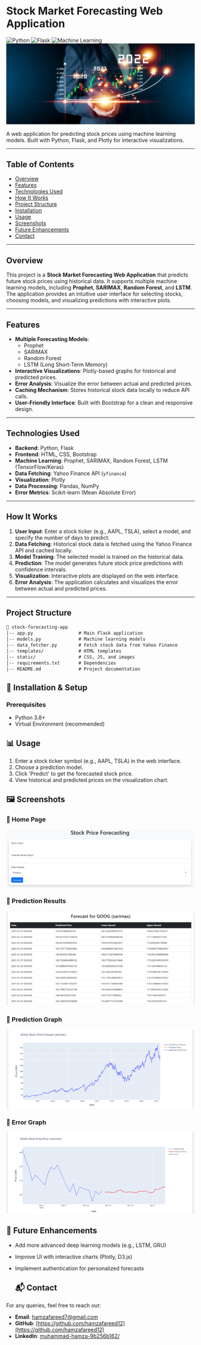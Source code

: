 # Stock Market Forecasting Web Application
![Python](https://img.shields.io/badge/Python-3.8%2B-blue)
![Flask](https://img.shields.io/badge/Flask-2.0%2B-green)
![Machine Learning](https://img.shields.io/badge/Machine%20Learning-Prophet%2C%20SARIMAX%2C%20Random%20Forest%2C%20LSTM-orange)
![Banner](https://github.com/hamzafareed12/Stock_Market_Forecasting/blob/master/stock.jpg)


A web application for predicting stock prices using machine learning models. Built with Python, Flask, and Plotly for interactive visualizations.

---

## Table of Contents
- [Overview](#overview)
- [Features](#features)
- [Technologies Used](#technologies-used)
- [How It Works](#how-it-works)
- [Project Structure](#project-structure)
- [Installation](#installation)
- [Usage](#usage)
- [Screenshots](#screenshots)
- [Future Enhancements](#future-enhancements)
- [Contact](#contact)

---

## Overview
This project is a **Stock Market Forecasting Web Application** that predicts future stock prices using historical data. It supports multiple machine learning models, including **Prophet**, **SARIMAX**, **Random Forest**, and **LSTM**. The application provides an intuitive user interface for selecting stocks, choosing models, and visualizing predictions with interactive plots.

---

## Features
- **Multiple Forecasting Models**:
  - Prophet
  - SARIMAX
  - Random Forest
  - LSTM (Long Short-Term Memory)
- **Interactive Visualizations**: Plotly-based graphs for historical and predicted prices.
- **Error Analysis**: Visualize the error between actual and predicted prices.
- **Caching Mechanism**: Stores historical stock data locally to reduce API calls.
- **User-Friendly Interface**: Built with Bootstrap for a clean and responsive design.

---

## Technologies Used
- **Backend**: Python, Flask
- **Frontend**: HTML, CSS, Bootstrap
- **Machine Learning**: Prophet, SARIMAX, Random Forest, LSTM (TensorFlow/Keras)
- **Data Fetching**: Yahoo Finance API (`yfinance`)
- **Visualization**: Plotly
- **Data Processing**: Pandas, NumPy
- **Error Metrics**: Scikit-learn (Mean Absolute Error)

---

## How It Works
1. **User Input**: Enter a stock ticker (e.g., AAPL, TSLA), select a model, and specify the number of days to predict.
2. **Data Fetching**: Historical stock data is fetched using the Yahoo Finance API and cached locally.
3. **Model Training**: The selected model is trained on the historical data.
4. **Prediction**: The model generates future stock price predictions with confidence intervals.
5. **Visualization**: Interactive plots are displayed on the web interface.
6. **Error Analysis**: The application calculates and visualizes the error between actual and predicted prices.

---

## Project Structure
```
📁 stock-forecasting-app
│-- app.py                 # Main Flask application
│-- models.py              # Machine learning models
│-- data_fetcher.py        # Fetch stock data from Yahoo Finance
│-- templates/             # HTML templates
│-- static/                # CSS, JS, and images
│-- requirements.txt       # Dependencies
│-- README.md              # Project documentation
```

## 🔧 Installation & Setup
### Prerequisites
- Python 3.8+
- Virtual Environment (recommended)

## 📊 Usage
1. Enter a stock ticker symbol (e.g., AAPL, TSLA) in the web interface.
2. Choose a prediction model.
3. Click 'Predict' to get the forecasted stock price.
4. View historical and predicted prices on the visualization chart.

## 🖼️ Screenshots

### 📌 Home Page
![Home Page](https://github.com/hamzafareed12/Stock_Market_Forecasting/blob/master/frontend.png)

### 📌 Prediction Results
![Prediction Results](https://github.com/hamzafareed12/Stock_Market_Forecasting/blob/master/prediction.png)

### 📌 Prediction Graph
![Prediction Results](https://github.com/hamzafareed12/Stock_Market_Forecasting/blob/master/prediction_graph.png)

### 📌 Error Graph
![Prediction Results](https://github.com/hamzafareed12/Stock_Market_Forecasting/blob/master/error_graph.png)

## 🎯 Future Enhancements
- Add more advanced deep learning models (e.g., LSTM, GRU)
- Improve UI with interactive charts (Plotly, D3.js)
- Implement authentication for personalized forecasts

  ## 📬 Contact
For any queries, feel free to reach out:
- **Email**: hamzafareed7@gmail.com
- **GitHub**: [https://github.com/hamzafareed12](https://github.com/hamzafareed12)
- **LinkedIn**: [muhammad-hamza-9b256b162/](https://linkedin.com/in/muhammad-hamza-9b256b162/)
